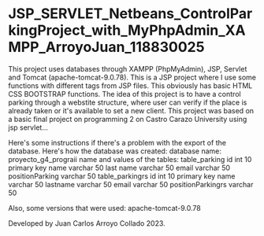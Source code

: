 # JSP_SERVLET_Netbeans_ControlParkingProject_with_MyPhpAdmin_XAMPP_ArroyoJuan_118830025
This project uses databases through XAMPP (PhpMyAdmin), JSP, Servlet and Tomcat (apache-tomcat-9.0.78).
This is a JSP project where I use some functions with different tags from JSP files. This obviously has basic HTML CSS BOOTSTRAP functions.
The idea of this project is to have a control parking through a webstite structure, where user can verify if the place is already taken or it's available to set a new client. This project was based on a basic final project on programming 2 on Castro Carazo University using jsp servlet...

Here's some instructions if there's a problem with the export of the database.
Here's how the database was created:
database name: proyecto_g4_prograii
name and values of the tables: 
table_parking
	id int 10 primary key
	name varchar 50
	last name varchar 50
	email varchar 50
	positionParking varchar 50
table_parkingrs
	id int 10 primary key
	name varchar 50
	lastname varchar 50
	email varchar 50
	positionParkingrs varchar 50

Also, some versions that were used:
apache-tomcat-9.0.78

Developed by Juan Carlos Arroyo Collado 2023.
